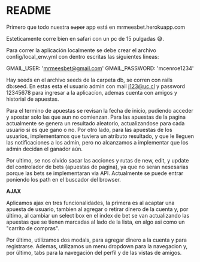 # README

Primero que todo nuestra ~~super~~ app está en mrmeesbet.herokuapp.com 

Esteticamente corre bien en safari con un pc de 15 pulgadas  :sweat_smile:.

Para correr la aplicación localmente se debe crear el archivo config/local_env.yml con dentro escritas las siguientes lineas:

GMAIL_USER: 'mrmeesbet@gmail.com'
GMAIL_PASSWORD: 'mcenroe1234'

Hay seeds en el archivo seeds de la carpeta db, se corren con rails db:seed. En estas esta el usuario admin con mail j123@uc.cl y password 12345678 para ingresar a la aplicacíon, ademas cuenta con amigos y historial de apuestas.

Para el termino de apuestas se revisan la fecha de inicio, pudiendo acceder y apostar solo las que aun no comienzan. Para las apuestas de la pagina actualmente se genera un resultado aleatorio, actualizandose para cada usuario si es que gano o no. Por otro lado, para las apuestas de los usuarios, implementamos que tuviera un atributo resultado, y que le lleguen las notificaciones a los admin, pero no alcanzamos a implementar que los admin decidan el ganador aún.

Por ultimo, se nos olvido sacar las acciones y rutas de new, edit, y update del controlador de bets (apuestas de pagina), ya que no seran nesesarias porque las bets se implementaran via API. Actualmente se puede entrar poniendo los path en el buscador del browser.

**AJAX**

Aplicamos ajax en tres funcionalidades, la primera es al acaptar una apuesta de usuario, tambien al agregar o retirar dinero de la cuenta y, por último, al cambiar un select box en el index de bet se van actualizando las apuestas que se tienen marcadas al lado de la lista,  en algo asi como un "carrito de compras".

Por último, utilizamos dos modals, para agregar dinero a la cuenta y para registrarse. Ademas, utilizamos un menu dropdown para la navegacion y, por último, tabs para la navegación del perfil y de las vistas de amigos.

